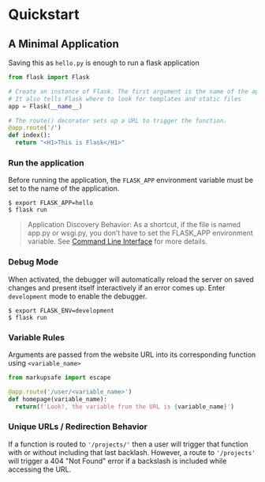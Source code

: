 # Quickstart

## A Minimal Application
Saving this as `hello.py` is enough to run a flask application

```python
from flask import Flask

# Create an instance of Flask. The first argument is the name of the application's module.
# It also tells Flask where to look for templates and static files
app = Flask(__name__)

# The route() decorator sets up a URL to trigger the function. 
@app.route('/')
def index():
  return "<H1>This is Flask</H1>"
```

### Run the application
Before running the application, the `FLASK_APP` environment variable must be set to the name of the application.

```
$ export FLASK_APP=hello
$ flask run
```

> Application Discovery Behavior: As a shortcut, if the file is named app.py or wsgi.py, you don’t have to set the FLASK_APP environment variable. See [Command Line Interface](https://flask.palletsprojects.com/en/2.1.x/cli/) for more details.

### Debug Mode
When activated, the debugger will automatically reload the server on saved changes and present itself interactively if an error comes up. Enter `development` mode to enable the debugger.

```
$ export FLASK_ENV=development
$ flask run
```

### Variable Rules

Arguments are passed from the website URL into its corresponding function using `<variable_name>`

```python
from markupsafe import escape

@app.route('/user/<variable_name>')
def homepage(variable_name):
  return(f'Look!, the variable from the URL is {variable_name}')
```

### Unique URLs / Redirection Behavior
If a function is routed to `'/projects/'` then a user will trigger that function with or without including that last backlash. However, a route to `'/projects'` will trigger a 404 "Not Found" error if a backslash is included while accessing the URL.